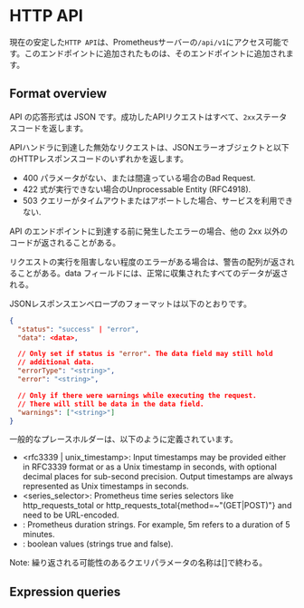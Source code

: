 # HTTP API
現在の安定した`HTTP API`は、Prometheusサーバーの`/api/v1`にアクセス可能です。このエンドポイントに追加されたものは、そのエンドポイントに追加されます。

## Format overview
API の応答形式は JSON です。成功したAPIリクエストはすべて、`2xx`ステータスコードを返します。

APIハンドラに到達した無効なリクエストは、JSONエラーオブジェクトと以下のHTTPレスポンスコードのいずれかを返します。

- 400 パラメータがない、または間違っている場合のBad Request.
- 422 式が実行できない場合のUnprocessable Entity (RFC4918).
- 503 クエリーがタイムアウトまたはアボートした場合、サービスを利用できない.

API のエンドポイントに到達する前に発生したエラーの場合、他の 2xx 以外のコードが返されることがある。

リクエストの実行を阻害しない程度のエラーがある場合は、警告の配列が返されることがある。data フィールドには、正常に収集されたすべてのデータが返される。

JSONレスポンスエンベロープのフォーマットは以下のとおりです。

``` json
{
  "status": "success" | "error",
  "data": <data>,

  // Only set if status is "error". The data field may still hold
  // additional data.
  "errorType": "<string>",
  "error": "<string>",

  // Only if there were warnings while executing the request.
  // There will still be data in the data field.
  "warnings": ["<string>"]
}
```

一般的なプレースホルダーは、以下のように定義されています。

- <rfc3339 | unix_timestamp>: Input timestamps may be provided either in RFC3339 format or as a Unix timestamp in seconds, with optional decimal places for sub-second precision. Output timestamps are always represented as Unix timestamps in seconds.
- <series_selector>: Prometheus time series selectors like http_requests_total or http_requests_total{method=~"(GET|POST)"} and need to be URL-encoded.
- <duration>: Prometheus duration strings. For example, 5m refers to a duration of 5 minutes.
- <bool>: boolean values (strings true and false).
  
Note: 繰り返される可能性のあるクエリパラメータの名称は[]で終わる。

## Expression queries

